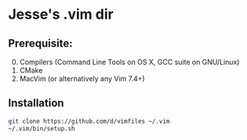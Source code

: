 # Jesse's .vim dir

## Prerequisite:
0. Compilers (Command Line Tools on OS X, GCC suite on GNU/Linux)
0. CMake
0. MacVim (or alternatively any Vim 7.4+)

## Installation
```Bash
git clone https://github.com/d/vimfiles ~/.vim
~/.vim/bin/setup.sh
```
